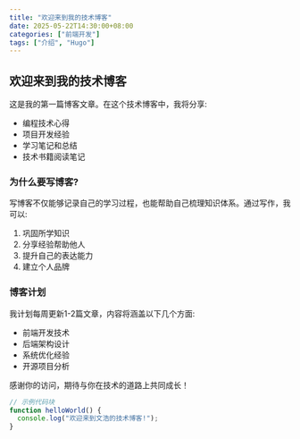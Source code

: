 ```yaml
---
title: "欢迎来到我的技术博客"
date: 2025-05-22T14:30:00+08:00
categories: ["前端开发"]
tags: ["介绍", "Hugo"]
---
```


## 欢迎来到我的技术博客

这是我的第一篇博客文章。在这个技术博客中，我将分享:

- 编程技术心得
- 项目开发经验
- 学习笔记和总结
- 技术书籍阅读笔记

### 为什么要写博客?

写博客不仅能够记录自己的学习过程，也能帮助自己梳理知识体系。通过写作，我可以:

1. 巩固所学知识
2. 分享经验帮助他人
3. 提升自己的表达能力
4. 建立个人品牌

### 博客计划

我计划每周更新1-2篇文章，内容将涵盖以下几个方面:

- 前端开发技术
- 后端架构设计
- 系统优化经验
- 开源项目分析

感谢你的访问，期待与你在技术的道路上共同成长！

```javascript
// 示例代码块
function helloWorld() {
  console.log("欢迎来到文浩的技术博客!");
}
``` 